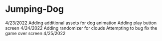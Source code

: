 # Jumping-Dog
4/23/2022
Adding additional assets for dog animation
Adding play button screen
4/24/2022
Adding randomizer for clouds
Attempting to bug fix the game over screen
4/25/2022
